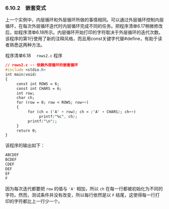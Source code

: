### 6.10.2　嵌套变式

上一个实例中，内层循环和外层循环所做的事情相同。可以通过外层循环控制内层循环，在每次外层循环迭代时内层循环完成不同的任务。把程序清单6.17稍微修改后，如程序清单6.18所示。内层循环开始打印的字符取决于外层循环的迭代次数。该程序的第1行使用了新的注释风格，而且用const关键字代替#define，有助于读者熟悉这两种方法。

程序清单6.18　 `rows2.c` 程序

```css
// rows2.c -- 依赖外部循环的嵌套循环
#include <stdio.h>
int main(void)
{
     const int ROWS = 6;
     const int CHARS = 6;
     int row;
     char ch;
     for (row = 0; row < ROWS; row++)
     {
          for (ch = ('A' + row); ch < ('A' + CHARS); ch++)
               printf("%c", ch);
          printf("\n");
     }
     return 0;
}
```

该程序的输出如下：

```css
ABCDEF
BCDEF
CDEF
DEF
EF
F
```

因为每次迭代都要把 `row` 的值与 `'A'` 相加，所以 `ch` 在每一行都被初始化为不同的字符。然而，测试条件并没有改变，所以每行依然是以 `F` 结尾，这使得每一行打印的字符都比上一行少一个。

